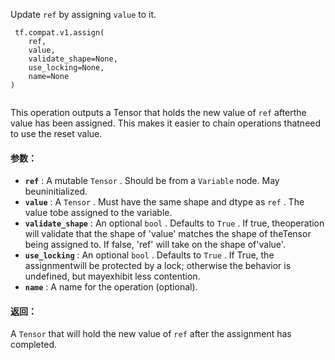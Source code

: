 Update  `ref`  by assigning  `value`  to it.

```
 tf.compat.v1.assign(
    ref,
    value,
    validate_shape=None,
    use_locking=None,
    name=None
)
 
```

This operation outputs a Tensor that holds the new value of  `ref`  afterthe value has been assigned. This makes it easier to chain operations thatneed to use the reset value.

#### 参数：
- **`ref`** : A mutable  `Tensor` . Should be from a  `Variable`  node. May beuninitialized.
- **`value`** : A  `Tensor` . Must have the same shape and dtype as  `ref` . The value tobe assigned to the variable.
- **`validate_shape`** : An optional  `bool` . Defaults to  `True` . If true, theoperation will validate that the shape of 'value' matches the shape of theTensor being assigned to.  If false, 'ref' will take on the shape of'value'.
- **`use_locking`** : An optional  `bool` . Defaults to  `True` . If True, the assignmentwill be protected by a lock; otherwise the behavior is undefined, but mayexhibit less contention.
- **`name`** : A name for the operation (optional).


#### 返回：
A  `Tensor`  that will hold the new value of  `ref`  after  the assignment has completed.

